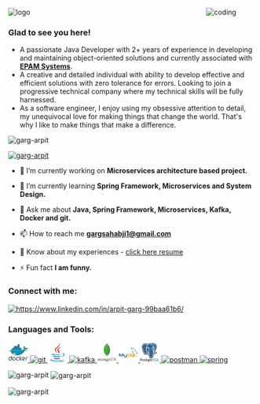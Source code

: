 ![logo](https://github.com/garg-arpit/garg-arpit/blob/main/github-header-image.png)
<img align="right" alt="coding" width="20%" src="https://i.pinimg.com/originals/e8/f4/53/e8f453469a3ec97ecd354df465d73913.gif">
### Glad to see you here!

- A passionate Java Developer with 2+ years of experience in developing and maintaining object-oriented solutions and currently associated with **[EPAM Systems](https://www.epam.com/)**. 
- A creative and detailed individual with ability to develop effective and efficient solutions with zero tolerance for errors. Looking to join a progressive technical company where my technical skills will be fully harnessed. 
- As a software engineer, I enjoy using my obsessive attention to detail, my unequivocal love for making things that change the world. That's why I like to make things that make a difference.

<p align="left"> <img src="https://komarev.com/ghpvc/?username=garg-arpit&label=Profile%20views&color=0e75b6&style=flat" alt="garg-arpit" /> </p>

<p align="left"> <a href="https://github.com/ryo-ma/github-profile-trophy"><img src="https://github-profile-trophy.vercel.app/?username=garg-arpit" alt="garg-arpit" /></a> </p>

- 🔭 I’m currently working on **Microservices architecture based project.**

- 🌱 I’m currently learning **Spring Framework, Microservices and System Design.**

- 💬 Ask me about **Java, Spring Framework, Microservices, Kafka, Docker and git.**

- 📫 How to reach me **gargsahabji1@gmail.com**

- 📄 Know about my experiences - [click here resume](https://drive.google.com/file/d/1d2NsPEEqID4AJm2-Z79OmVKnAaIwSIrx/view?usp=share_link)

- ⚡ Fun fact **I am funny.**

<h3 align="left">Connect with me:</h3>
<p align="left">
<a href="https://linkedin.com/in/https://www.linkedin.com/in/arpit-garg-99baa61b6/" target="blank"><img align="center" src="https://raw.githubusercontent.com/rahuldkjain/github-profile-readme-generator/master/src/images/icons/Social/linked-in-alt.svg" alt="https://www.linkedin.com/in/arpit-garg-99baa61b6/" height="30" width="40" /></a>
</p>

<h3 align="left">Languages and Tools:</h3>
<p align="left"> <a href="https://www.docker.com/" target="_blank" rel="noreferrer"> <img src="https://raw.githubusercontent.com/devicons/devicon/master/icons/docker/docker-original-wordmark.svg" alt="docker" width="40" height="40"/> </a> <a href="https://git-scm.com/" target="_blank" rel="noreferrer"> <img src="https://www.vectorlogo.zone/logos/git-scm/git-scm-icon.svg" alt="git" width="40" height="40"/> </a> <a href="https://www.java.com" target="_blank" rel="noreferrer"> <img src="https://raw.githubusercontent.com/devicons/devicon/master/icons/java/java-original.svg" alt="java" width="40" height="40"/> </a> <a href="https://kafka.apache.org/" target="_blank" rel="noreferrer"> <img src="https://www.vectorlogo.zone/logos/apache_kafka/apache_kafka-icon.svg" alt="kafka" width="40" height="40"/> </a> <a href="https://www.mongodb.com/" target="_blank" rel="noreferrer"> <img src="https://raw.githubusercontent.com/devicons/devicon/master/icons/mongodb/mongodb-original-wordmark.svg" alt="mongodb" width="40" height="40"/> </a> <a href="https://www.mysql.com/" target="_blank" rel="noreferrer"> <img src="https://raw.githubusercontent.com/devicons/devicon/master/icons/mysql/mysql-original-wordmark.svg" alt="mysql" width="40" height="40"/> </a> <a href="https://www.postgresql.org" target="_blank" rel="noreferrer"> <img src="https://raw.githubusercontent.com/devicons/devicon/master/icons/postgresql/postgresql-original-wordmark.svg" alt="postgresql" width="40" height="40"/> </a> <a href="https://postman.com" target="_blank" rel="noreferrer"> <img src="https://www.vectorlogo.zone/logos/getpostman/getpostman-icon.svg" alt="postman" width="40" height="40"/> </a> <a href="https://spring.io/" target="_blank" rel="noreferrer"> <img src="https://www.vectorlogo.zone/logos/springio/springio-icon.svg" alt="spring" width="40" height="40"/> </a> </p>

<p><img align="left" src="https://github-readme-stats.vercel.app/api/top-langs?username=garg-arpit&show_icons=true&locale=en&layout=compact" alt="garg-arpit" /></p>

<p>&nbsp;<img align="center" src="https://github-readme-stats.vercel.app/api?username=garg-arpit&show_icons=true&locale=en" alt="garg-arpit" /></p>

<p><img align="center" src="https://github-readme-streak-stats.herokuapp.com/?user=garg-arpit&" alt="garg-arpit" /></p>
